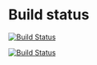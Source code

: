 # Build status

[![Build Status](http://ec2-13-213-145-143.ap-southeast-1.compute.amazonaws.com:8080/buildStatus/icon?job=instavote%2Fresult-build&subject=Build)](http://ec2-13-213-145-143.ap-southeast-1.compute.amazonaws.com:8080/job/instavote/job/result-build/)

[![Build Status](http://ec2-13-213-145-143.ap-southeast-1.compute.amazonaws.com:8080/buildStatus/icon?job=instavote%2Fresult-testd&subject=Tests)](http://ec2-13-213-145-143.ap-southeast-1.compute.amazonaws.com:8080/job/instavote/job/result-test/)
